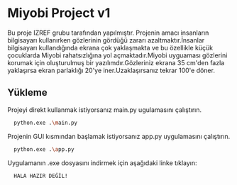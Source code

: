
# Miyobi Project v1

Bu proje IZREF grubu tarafından yapılmıştır.
Projenin amacı insanların bilgisayarı kullanırken gözlerinin gördüğü zararı azaltmaktır.İnsanlar bilgisayarı kullandığında ekrana çok yaklaşmakta ve bu özellikle küçük çocuklarda Miyobi rahatsızlığına yol açmaktadır.Miyobi uyguaması gözlerini korumak için oluşturulmuş bir yazılımdır.Gözleriniz ekrana 35 cm'den fazla yaklaşırsa ekran parlaklığı 20'ye iner.Uzaklaşırsanız tekrar 100'e döner.


## Yükleme 

Projeyi direkt kullanmak istiyorsanız main.py ugulamasını çalıştırın.

```bash 
  python.exe .\main.py
```
Projenin GUI kısmından başlamak istiyorsanız app.py uygulamasını çalıştırın.

```bash 
  python.exe .\app.py
```
Uygulamanın .exe dosyasını indirmek için aşağıdaki linke tıklayın:
```bash 
  HALA HAZIR DEĞİL!
```
